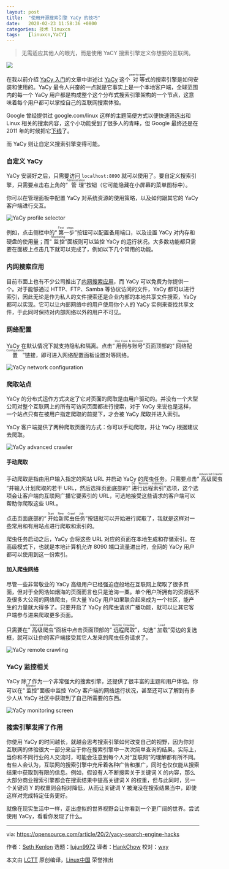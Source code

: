 ```yaml
---
layout: post
title:	"使用开源搜索引擎 YaCy 的技巧"
date:	2020-02-23 11:58:36 +0800 
categories:	技术 linuxcn 
tags:	[linuxcn,YaCY]
---
```




> 
> 无需适应其他人的眼光，而是使用 YaCY 搜索引擎定义你想要的互联网。
> 
> 
> 


![](/Asserts/Images//attachment/album/202002/23/115822jqkdyjwzdqwdad0y.jpg)


在我以前介绍 [YaCy 入门](/article-11905-1.html)的文章中讲述过 [YaCy](https://yacy.net/) 这个<ruby> 对等 <rt>  peer-to-peer </rt></ruby>式的搜索引擎是如何安装和使用的。YaCy 最令人兴奋的一点就是它事实上是一个本地客户端，全球范围内的每一个 YaCy 用户都是构成整个这个分布式搜索引擎架构的一个节点，这意味着每个用户都可以掌控自己的互联网搜索体验。


Google 曾经提供过 google.com/linux 这样的主题简便方式以便快速筛选出和 Linux 相关的搜索内容，这个小功能受到了很多人的青睐，但 Google 最终还是在 2011 年的时候把它[下线](https://www.linuxquestions.org/questions/linux-news-59/is-there-no-more-linux-google-884306/)了。


而 YaCy 则让自定义搜索引擎变得可能。


### 自定义 YaCy


YaCy 安装好之后，只需要访问 `localhost:8090` 就可以使用了。要自定义搜索引擎，只需要点击右上角的“<ruby> 管理 <rt>  Administration </rt></ruby>”按钮（它可能隐藏在小屏幕的菜单图标中）。


你可以在管理面板中配置 YaCy 对系统资源的使用策略，以及如何跟其它的 YaCy 客户端进行交互。


![YaCy profile selector](/Asserts/Images//attachment/album/202002/23/115843ppvphwozdb11zvv1.jpg "YaCy profile selector")


例如，点击侧栏中的“<ruby> 第一步 <rt>  First steps </rt></ruby>”按钮可以配置备用端口，以及设置 YaCy 对内存和硬盘的使用量；而“<ruby> 监控 <rt>  Monitoring </rt></ruby>”面板则可以监控 YaCy 的运行状况。大多数功能都只需要在面板上点击几下就可以完成了，例如以下几个常用的功能。


### 内网搜索应用


目前市面上也有不少公司推出了[内网搜索应用](https://en.wikipedia.org/wiki/Vivisimo)，而 YaCy 可以免费为你提供一个。对于能够通过 HTTP、FTP、Samba 等协议访问的文件，YaCy 都可以进行索引，因此无论是作为私人的文件搜索还是企业内部的本地共享文件搜索，YaCy 都可以实现。它可以让内部网络中的用户使用你个人的 YaCy 实例来查找共享文件，于此同时保持对内部网络以外的用户不可见。


### 网络配置


YaCy 在默认情况下就支持隐私和隔离。点击“<ruby> 用例与账号 <rt>  Use Case &amp; Account </rt></ruby>”页面顶部的“<ruby> 网络配置 <rt>  Network Configuration </rt></ruby>”链接，即可进入网络配置面板设置对等网络。


![YaCy network configuration](/Asserts/Images//attachment/album/202002/23/115854v7rxvgzej0k4he4e.jpg "YaCy network configuration")


### 爬取站点


YaCy 的分布式运作方式决定了它对页面的爬取是由用户驱动的。并没有一个大型公司对整个互联网上的所有可访问页面都进行搜索，对于 YaCy 来说也是这样，一个站点只有在被用户指定爬取的前提下，才会被 YaCy 爬取并进入索引。


YaCy 客户端提供了两种爬取页面的方式：你可以手动爬取，并让 YaCy 根据建议去爬取。


![YaCy advanced crawler](/Asserts/Images//attachment/album/202002/23/115856x1fvsi41tsuhi359.jpg "YaCy advanced crawler")


#### 手动爬取


手动爬取是指由用户输入指定的网站 URL 并启动 YaCy 的爬虫任务。只需要点击“<ruby> 高级爬虫 <rt>  Advanced Crawler </rt></ruby>”并输入计划爬取的若干 URL，然后选择页面底部的“<ruby> 进行远程索引 <rt>  Do Remote indexing </rt></ruby>”选项，这个选项会让客户端向互联网广播它要索引的 URL，可选地接受这些请求的客户端可以帮助你爬取这些 URL。


点击页面底部的“<ruby> 开始新爬虫任务 <rt>  Start New Crawl Job </rt></ruby>”按钮就可以开始进行爬取了，我就是这样对一些常用和有用站点进行爬取和索引的。


爬虫任务启动之后，YaCy 会将这些 URL 对应的页面在本地生成和存储索引。在高级模式下，也就是本地计算机允许 8090 端口流量进出时，全网的 YaCy 用户都可以使用到这一份索引。


#### 加入爬虫网络


尽管一些非常敬业的 YaCy 高级用户已经强迫症般地在互联网上爬取了很多页面，但对于全网浩如烟海的页面而言也只是沧海一粟。单个用户所拥有的资源远不及很多大公司的网络爬虫，但大量 YaCy 用户如果联合起来成为一个社区，能产生的力量就大得多了。只要开启了 YaCy 的爬虫请求广播功能，就可以让其它客户端参与进来爬取更多页面。


只需要在“<ruby> 高级爬虫 <rt>  Advanced Crawler </rt></ruby>”面板中点击页面顶部的“<ruby> 远程爬取 <rt>  Remote Crawling </rt></ruby>”，勾选“<ruby> 加载 <rt>  Load </rt></ruby>”旁边的复选框，就可以让你的客户端接受其它人发来的爬虫任务请求了。


![YaCy remote crawling](/Asserts/Images//attachment/album/202002/23/115858kr2x1r26dcz00cqd.jpg "YaCy remote crawling")


### YaCy 监控相关


YaCy 除了作为一个非常强大的搜索引擎，还提供了很丰富的主题和用户体验。你可以在“<ruby> 监控 <rt>  Monitor </rt></ruby>”面板中监控 YaCy 客户端的网络运行状况，甚至还可以了解到有多少人从 YaCy 社区中获取到了自己所需要的东西。


![YaCy monitoring screen](/Asserts/Images//attachment/album/202002/23/115906e43k78yoq34ixmoi.jpg "YaCy monitoring screen")


### 搜索引擎发挥了作用


你使用 YaCy 的时间越长，就越会思考搜索引擎如何改变自己的视野，因为你对互联网的体验很大一部分来自于你在搜索引擎中一次次简单查询的结果。实际上，当你和不同行业的人交流时，可能会注意到每个人对“互联网”的理解都有所不同。有些人会认为，互联网的搜索引擎中充斥着各种广告和推广，同时也仅仅能从搜索结果中获取到有限的信息。例如，假设有人不断搜索关于关键词 X 的内容，那么大部分商业搜索引擎都会在搜索结果中提高关键词 X 的权重，但与此同时，另一个关键词 Y 的权重则会相对降低，从而让关键词 Y 被淹没在搜索结果当中，即使这样对完成特定任务更好。


就像在现实生活中一样，走出虚拟的世界视野会让你看到一个更广阔的世界。尝试使用 YaCy，看看你发现了什么。




---


via: <https://opensource.com/article/20/2/yacy-search-engine-hacks>


作者：[Seth Kenlon](https://opensource.com/users/seth) 选题：[lujun9972](https://github.com/lujun9972) 译者：[HankChow](https://github.com/HankChow) 校对：[wxy](https://github.com/wxy)


本文由 [LCTT](https://github.com/LCTT/TranslateProject) 原创编译，[Linux中国](https://linux.cn/) 荣誉推出
